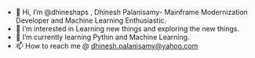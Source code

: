- 👋 Hi, I’m @dhineshaps , Dhinesh Palanisamy- Mainframe Modernization Developer and Machine Learning Enthusiastic.
- 👀 I’m interested in Learning new things and exploring the new things.
- 🌱 I’m currently learning Pythin and Machine Learning.
- 📫 How to reach me @ dhinesh.palanisamy@yahoo.com

<!---
dhineshaps/dhineshaps is a ✨ special ✨ repository because its `README.md` (this file) appears on your GitHub profile.
You can click the Preview link to take a look at your changes.
--->
